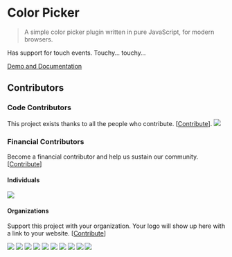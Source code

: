 Color Picker
============

> A simple color picker plugin written in pure JavaScript, for modern browsers.

Has support for touch events. Touchy… touchy…

[Demo and Documentation](https://tovic.github.io/color-picker)
## Contributors

### Code Contributors

This project exists thanks to all the people who contribute. [[Contribute](CONTRIBUTING.md)].
<a href="https://github.com/tovic/color-picker/graphs/contributors"><img src="https://opencollective.com/color-picker/contributors.svg?width=890&button=false" /></a>

### Financial Contributors

Become a financial contributor and help us sustain our community. [[Contribute](https://opencollective.com/color-picker/contribute)]

#### Individuals

<a href="https://opencollective.com/color-picker"><img src="https://opencollective.com/color-picker/individuals.svg?width=890"></a>

#### Organizations

Support this project with your organization. Your logo will show up here with a link to your website. [[Contribute](https://opencollective.com/color-picker/contribute)]

<a href="https://opencollective.com/color-picker/organization/0/website"><img src="https://opencollective.com/color-picker/organization/0/avatar.svg"></a>
<a href="https://opencollective.com/color-picker/organization/1/website"><img src="https://opencollective.com/color-picker/organization/1/avatar.svg"></a>
<a href="https://opencollective.com/color-picker/organization/2/website"><img src="https://opencollective.com/color-picker/organization/2/avatar.svg"></a>
<a href="https://opencollective.com/color-picker/organization/3/website"><img src="https://opencollective.com/color-picker/organization/3/avatar.svg"></a>
<a href="https://opencollective.com/color-picker/organization/4/website"><img src="https://opencollective.com/color-picker/organization/4/avatar.svg"></a>
<a href="https://opencollective.com/color-picker/organization/5/website"><img src="https://opencollective.com/color-picker/organization/5/avatar.svg"></a>
<a href="https://opencollective.com/color-picker/organization/6/website"><img src="https://opencollective.com/color-picker/organization/6/avatar.svg"></a>
<a href="https://opencollective.com/color-picker/organization/7/website"><img src="https://opencollective.com/color-picker/organization/7/avatar.svg"></a>
<a href="https://opencollective.com/color-picker/organization/8/website"><img src="https://opencollective.com/color-picker/organization/8/avatar.svg"></a>
<a href="https://opencollective.com/color-picker/organization/9/website"><img src="https://opencollective.com/color-picker/organization/9/avatar.svg"></a>
